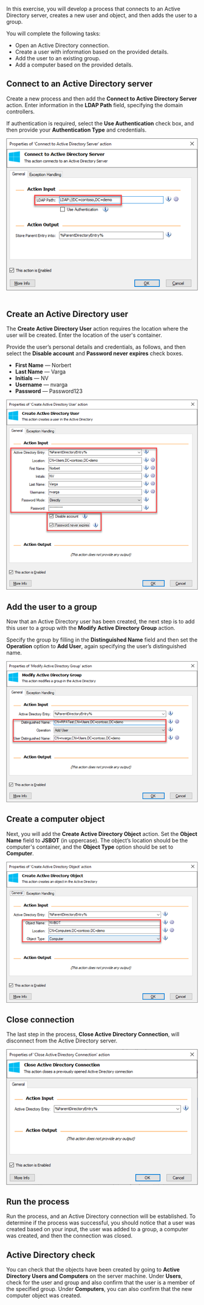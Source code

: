 In this exercise, you will develop a process that connects to an Active Directory server, creates a new user and object, and then adds the user to a group.

You will complete the following tasks:

- Open an Active Directory connection.
- Create a user with information based on the provided details.
- Add the user to an existing group.
- Add a computer based on the provided details.

## Connect to an Active Directory server

Create a new process and then add the **Connect to Active Directory Server** action. Enter information in the **LDAP Path** field, specifying the domain controllers.

If authentication is required, select the **Use Authentication** check box, and then provide your **Authentication Type** and credentials.
  
![connect to ad server properties exercise](..\media\connect-to-ad-server-properties-exercise.png)
 
## Create an Active Directory user

The **Create Active Directory User** action requires the location where the user will be created. Enter the location of the user's container. 

Provide the user’s personal details and credentials, as follows, and then select the **Disable account** and **Password never expires** check boxes.

- **First Name** — Norbert
- **Last Name** — Varga
- **Initials** — NV
- **Username** — nvarga
- **Password** — Password123
	
![create ad user properties exercise](..\media\create-ad-user-properties-exercise.png)

## Add the user to a group

Now that an Active Directory user has been created, the next step is to add this user to a group with the **Modify Active Directory Group** action. 

Specify the group by filling in the **Distinguished Name** field and then set the **Operation** option to **Add User**, again specifying the user’s distinguished name.
  
![modify ad group properties exercise](..\media\modify-ad-group-properties-exercise.png)

## Create a computer object

Next, you will add the **Create Active Directory Object** action. Set the **Object Name** field to **JSBOT** (in uppercase). The object’s location should be the computer's container, and the **Object Type** option should be set to **Computer**.
  
![create ad object properties exercise](..\media\create-ad-object-properties-exercise.png)

## Close connection

The last step in the process, **Close Active Directory Connection**, will disconnect from the Active Directory server.
  
![close ad connection properties exercise](..\media\close-ad-connection-properties-exercise.png)

## Run the process

Run the process, and an Active Directory connection will be established. To determine if the process was successful, you should notice that a user was created based on your input, the user was added to a group, a computer was created, and then the connection was closed.

## Active Directory check

You can check that the objects have been created by going to **Active Directory Users and Computers** on the server machine. Under **Users**, check for the user and group and also confirm that the user is a member of the specified group. Under **Computers**, you can also confirm that the new computer object was created.
